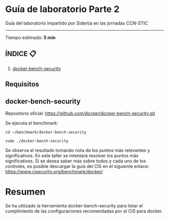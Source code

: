 # Guía de laboratorio Parte 2
Guía del laboratorio impartido por Sidertia en las jornadas CCN-STIC
***
Tiempo estimado: **5 min**
## ÍNDICE 📋
1. [docker-bench-security](#id1)

## Requisitos

<div id='id1'></div>

## docker-bench-security
Repositorio oficial: https://github.com/docker/docker-bench-security.git

Se ejecuta el benchmark:
````
cd ~/benchmark/docker-bench-security

sudo ./docker-bench-security
````

Se observa el resultado tomando nota de los puntos más relevantes y significativos. 
En este taller se intentará resolver los puntos más significativos.
Si se desea saber más sobre todos y cada uno de los controles, es posible descargar la guía del CIS en el siguiente enlace: https://www.cisecurity.org/benchmark/docker/

# Resumen

Se ha utilizado la herramienta docker-bench-security para listar el cumplimiento de las configuraciones recomendadas por el CIS para docker.
